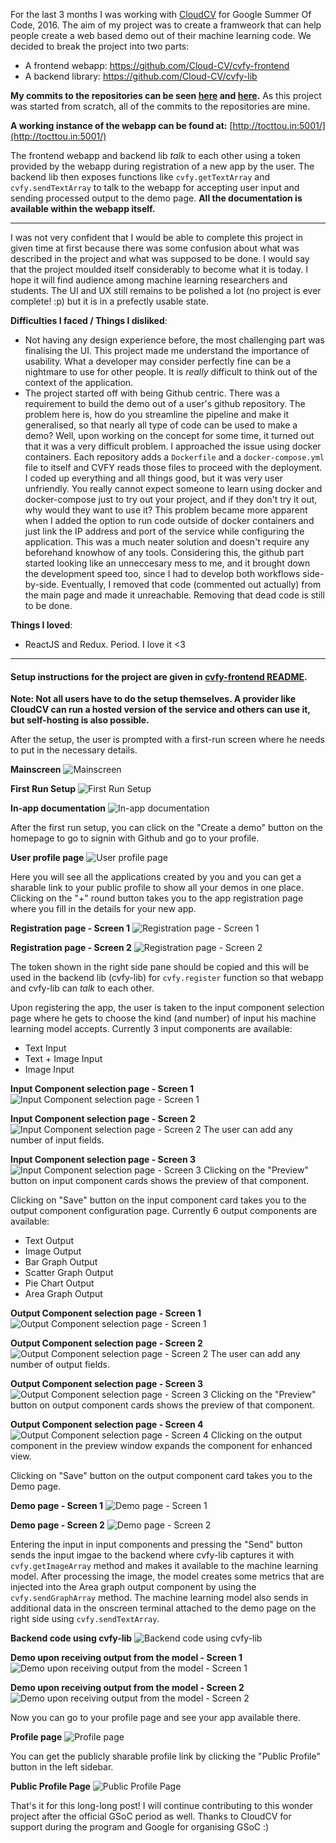 For the last 3 months I was working with [CloudCV](http://cloudcv.org) for Google Summer Of Code, 2016. The aim of my project was to create a framweork that can help people create a web based demo out of their machine learning code. We decided to break the project into two parts:

  - A frontend webapp: https://github.com/Cloud-CV/cvfy-frontend
  - A backend library: https://github.com/Cloud-CV/cvfy-lib

**My commits to the repositories can be seen [here](https://github.com/Cloud-CV/cvfy-frontend/commits/master) and [here](https://github.com/Cloud-CV/cvfy-lib/commits/master).** As this project was started from scratch, all of the commits to the repositories are mine.

**A working instance of the webapp can be found at:** [http://tocttou.in:5001/](http://tocttou.in:5001/)

The frontend webapp and backend lib _talk_ to each other using a token provided by the webapp during registration of a new app by the user. The backend lib then exposes functions like `cvfy.getTextArray` and `cvfy.sendTextArray` to talk to the webapp for accepting user input and sending processed output to the demo page. **All the documentation is available within the webapp itself.**

---

I was not very confident that I would be able to complete this project in given time at first because there was some confusion about what was described in the project and what was supposed to be done. I would say that the project moulded itself considerably to become what it is today. I hope it will find audience among machine learning researchers and students. The UI and UX still remains to be polished a lot (no project is ever complete! :p) but it is in a prefectly usable state.

**Difficulties I faced / Things I disliked**:

  - Not having any design experience before, the most challenging part was finalising the UI. This project made me understand the importance of usability. What a developer may consider perfectly fine can be a nightmare to use for other people. It is _really_ difficult to think out of the context of the application.
  - The project started off with being Github centric. There was a requirement to build the demo out of a user's github repository. The problem here is, how do you streamline the pipeline and make it generalised, so that nearly all type of code can be used to make a demo? Well, upon working on the concept for some time, it turned out that it was a very difficult problem. I approached the issue using docker containers. Each repository adds a `Dockerfile` and a `docker-compose.yml` file to itself and CVFY reads those files to proceed with the deployment. I coded up everything and all things good, but it was very user unfriendly. You really cannot expect someone to learn using docker and docker-compose just to try out your project, and if they don't try it out, why would they want to use it? This problem became more apparent when I added the option to run code outside of docker containers and just link the IP address and port of the service while configuring the application. This was a much neater solution and doesn't require any beforehand knowhow of any tools. Considering this, the github part started looking like an unneccesary mess to me, and it brought down the development speed too, since I had to develop both workflows side-by-side. Eventually, I removed that code (commented out actually) from the main page and made it unreachable. Removing that dead code is still to be done.
 
**Things I loved**:
  - ReactJS and Redux. Period. I love it <3

---

#### Setup instructions for the project are given in [cvfy-frontend README](https://github.com/Cloud-CV/cvfy-frontend/blob/master/README.md). 

**Note: Not all users have to do the setup themselves. A provider like CloudCV can run a hosted version of the service and others can use it, but self-hosting is also possible.**

After the setup, the user is prompted with a first-run screen where he needs to put in the necessary details.

**Mainscreen**
![Mainscreen](http://i.imgur.com/up2cVm2.png)

**First Run Setup**
![First Run Setup](http://i.imgur.com/XWYy1kl.png)

**In-app documentation**
![In-app documentation](http://i.imgur.com/qYpaTie.png)

After the first run setup, you can click on the "Create a demo" button on the homepage to go to signin with Github and go to your profile.

**User profile page**
![User profile page](http://i.imgur.com/DFJw5m8.png)

Here you will see all the applications created by you and you can get a sharable link to your public profile to show all your demos in one place. Clicking on the "+" round button takes you to the app registration page where you fill in the details for your new app.

**Registration page - Screen 1**
![Registration page - Screen 1](http://i.imgur.com/qjdF5i2.png)

**Registration page - Screen 2**
![Registration page - Screen 2](http://i.imgur.com/xM8730E.png)

The token shown in the right side pane should be copied and this will be used in the backend lib (cvfy-lib) for `cvfy.register` function so that webapp and cvfy-lib can _talk_ to each other.

Upon registering the app, the user is taken to the input component selection page where he gets to choose the kind (and number) of input his machine learning model accepts. Currently 3 input components are available:

  - Text Input
  - Text + Image Input
  - Image Input

**Input Component selection page - Screen 1**
![Input Component selection page - Screen 1](http://i.imgur.com/xlAER5i.png)

**Input Component selection page - Screen 2**
![Input Component selection page - Screen 2](http://i.imgur.com/g6kcZuK.png)
The user can add any number of input fields.

**Input Component selection page - Screen 3**
![Input Component selection page - Screen 3](http://i.imgur.com/RVeXOBm.png)
Clicking on the "Preview" button on input component cards shows the preview of that component.

Clicking on "Save" button on the input component card takes you to the output component configuration page. Currently 6 output components are available:

  - Text Output
  - Image Output
  - Bar Graph Output
  - Scatter Graph Output
  - Pie Chart Output
  - Area Graph Output

**Output Component selection page - Screen 1**
![Output Component selection page - Screen 1](http://i.imgur.com/IcqG1tN.png)

**Output Component selection page - Screen 2**
![Output Component selection page - Screen 2](http://i.imgur.com/RW9UN4A.png)
The user can add any number of output fields.

**Output Component selection page - Screen 3**
![Output Component selection page - Screen 3](http://i.imgur.com/4waGX5i.png)
Clicking on the "Preview" button on output component cards shows the preview of that component.

**Output Component selection page - Screen 4**
![Output Component selection page - Screen 4](http://i.imgur.com/lkSlcws.png)
Clicking on the output component in the preview window expands the component for enhanced view.

Clicking on "Save" button on the output component card takes you to the Demo page.

**Demo page - Screen 1**
![Demo page - Screen 1](http://i.imgur.com/Al4Uaec.png)

**Demo page - Screen 2**
![Demo page - Screen 2](http://i.imgur.com/EFancBV.png)

Entering the input in input components and pressing the "Send" button sends the input imgae to the backend where cvfy-lib captures it with `cvfy.getImageArray` method and makes it available to the machine learning model. After processing the image, the model creates some metrics that are injected into the Area graph output component by using the `cvfy.sendGraphArray` method. The machine learning model also sends in additional data in the onscreen terminal attached to the demo page on the right side using `cvfy.sendTextArray`.

**Backend code using cvfy-lib**
![Backend code using cvfy-lib](http://i.imgur.com/1U48SDH.png?1)

**Demo upon receiving output from the model - Screen 1**
![Demo upon receiving output from the model - Screen 1](http://i.imgur.com/38bdX5b.png)

**Demo upon receiving output from the model - Screen 2**
![Demo upon receiving output from the model - Screen 2](http://i.imgur.com/5jpJQIk.png)

Now you can go to your profile page and see your app available there.

**Profile page**
![Profile page](http://i.imgur.com/R8pyBXR.png)

You can get the publicly sharable profile link by clicking the "Public Profile" button in the left sidebar.

**Public Profile Page**
![Public Profile Page](http://i.imgur.com/9ZLgJFf.png)

That's it for this long-long post! I will continue contributing to this wonder project after the official GSoC period as well. Thanks to CloudCV for support during the program and Google for organising GSoC :)
